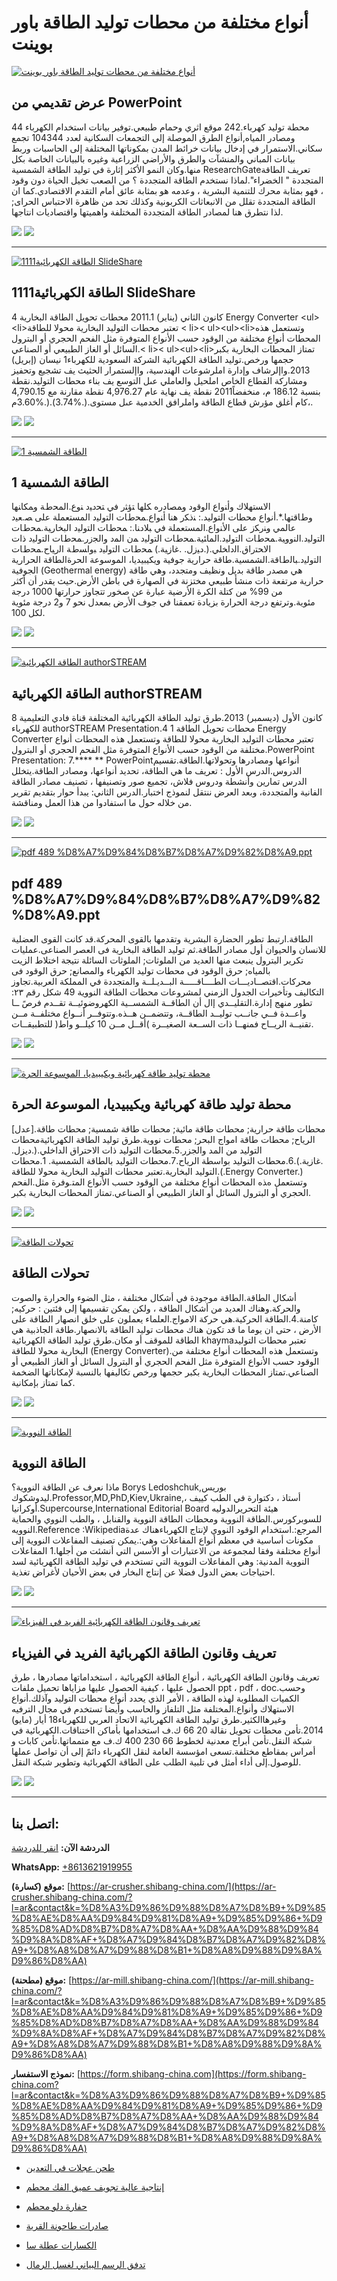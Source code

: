 # أنواع مختلفة من محطات توليد الطاقة باور بوينت

<a href="https://swt.shibang-china.com/?l=ar&img&k=%D8%A3%D9%86%D9%88%D8%A7%D8%B9+%D9%85%D8%AE%D8%AA%D9%84%D9%81%D8%A9+%D9%85%D9%86+%D9%85%D8%AD%D8%B7%D8%A7%D8%AA+%D8%AA%D9%88%D9%84%D9%8A%D8%AF+%D8%A7%D9%84%D8%B7%D8%A7%D9%82%D8%A9+%D8%A8%D8%A7%D9%88%D8%B1+%D8%A8%D9%88%D9%8A%D9%86%D8%AA" target="_blank">![أنواع مختلفة من محطات توليد الطاقة باور بوينت](http://static.shibang-china.com/all-800x300/186.jpg)</a>

## عرض تقديمي من PowerPoint
44 محطة توليد كهرباء.242 موقع اثري وحمام طبيعي.توفير بيانات استخدام الكهرباء ومصادر المياه,أنواع الطرق الموصلة إلى التجمعات السكانية لعدد 104344 تجمع سكاني.الاستمرار في إدخال بيانات خرائط المدن بمكوناتها المختلفة إلى الحاسبات وربط بيانات المباني والمنشآت والطرق والأراضي الزراعية وغيره بالبيانات الخاصة بكل منها.وكان النمو الأكثر إثارة في توليد الطاقة الشمسية ResearchGateتعريف الطاقة المتجددة &quot; الخضراء&quot;.لماذا نستخدم الطاقة المتجددة ؟ من الصعب تخيل الحياة دون وقود ، فهو بمثابة محرك للتنمية البشرية ، وعدمه هو بمثابة عائق أمام التقدم الاقتصادي.كما ان الطاقة المتجددة تقلل من الانبعاثات الكربونية وكذلك تحد من ظاهرة الاحتباس الحراى; لذا نتطرق هنا لمصادر الطاقة المتجددة المختلفة واهميتها واقتصاديات انتاجها.


<a href="https://whatsapp.shibangsoft.com/WhatsApp.php" target="_blank" title="WhatsApp">![](http://static.shibang-china.com/icon/whatsapp.png)</a> <a href="https://swt.shibang-china.com/?l=ar&icon&k=%D8%A3%D9%86%D9%88%D8%A7%D8%B9+%D9%85%D8%AE%D8%AA%D9%84%D9%81%D8%A9+%D9%85%D9%86+%D9%85%D8%AD%D8%B7%D8%A7%D8%AA+%D8%AA%D9%88%D9%84%D9%8A%D8%AF+%D8%A7%D9%84%D8%B7%D8%A7%D9%82%D8%A9+%D8%A8%D8%A7%D9%88%D8%B1+%D8%A8%D9%88%D9%8A%D9%86%D8%AA" target="_blank">![](http://static.shibang-china.com/icon/chat-ar.png)</a>

---

<a href="https://swt.shibang-china.com/?l=ar&img&k=%D8%A3%D9%86%D9%88%D8%A7%D8%B9+%D9%85%D8%AE%D8%AA%D9%84%D9%81%D8%A9+%D9%85%D9%86+%D9%85%D8%AD%D8%B7%D8%A7%D8%AA+%D8%AA%D9%88%D9%84%D9%8A%D8%AF+%D8%A7%D9%84%D8%B7%D8%A7%D9%82%D8%A9+%D8%A8%D8%A7%D9%88%D8%B1+%D8%A8%D9%88%D9%8A%D9%86%D8%AA" target="_blank">![الطاقة الكهربائية1111 SlideShare](http://static.shibang-china.com/all-800x300/75.jpg)</a>

## الطاقة الكهربائية1111 SlideShare
4 كانون الثاني (يناير) 2011.1 محطات تحويل الطاقة البخارية Energy Converter &lt;ul&gt;&lt;li&gt;تعتبر محطات التوليد البخارية محولا للطاقة &lt; li&gt;&lt; ul&gt;&lt;ul&gt;&lt;li&gt;وتستعمل هذه المحطات أنواع مختلفة من الوقود حسب الأنواع المتوفرة مثل الفحم الحجري أو البترول السائل أو الغاز الطبيعي أو الصناعي.&lt; li&gt;&lt; ul&gt;&lt;ul&gt;&lt;li&gt;تمتاز المحطات البخارية بكبر حجمها ورخص.توليد الطاقة الكهربائية الشركة السعودية للكهرباء1 نيسان (إبريل) 2013.واإلرشاف وإدارة املرشوعات الهندسية، واإلستمرار الحثيث يف تشجيع وتحفيز ومشاركة القطاع الخاص املحيل والعاملي عىل التوسع يف بناء محطات التوليد.نقطة بنسبة 186.12 م، منخفضاً2011 نقطة يف نهاية عام 4,976.27 نقطة مقارنة مع 4,790.15 كام أغلق مؤرش قطاع الطاقة واملرافق الخدمية عىل مستوى.(.%3.74).(.%3.60م،.


<a href="https://whatsapp.shibangsoft.com/WhatsApp.php" target="_blank" title="WhatsApp">![](http://static.shibang-china.com/icon/whatsapp.png)</a> <a href="https://swt.shibang-china.com/?l=ar&icon&k=%D8%A3%D9%86%D9%88%D8%A7%D8%B9+%D9%85%D8%AE%D8%AA%D9%84%D9%81%D8%A9+%D9%85%D9%86+%D9%85%D8%AD%D8%B7%D8%A7%D8%AA+%D8%AA%D9%88%D9%84%D9%8A%D8%AF+%D8%A7%D9%84%D8%B7%D8%A7%D9%82%D8%A9+%D8%A8%D8%A7%D9%88%D8%B1+%D8%A8%D9%88%D9%8A%D9%86%D8%AA" target="_blank">![](http://static.shibang-china.com/icon/chat-ar.png)</a>

---

<a href="https://swt.shibang-china.com/?l=ar&img&k=%D8%A3%D9%86%D9%88%D8%A7%D8%B9+%D9%85%D8%AE%D8%AA%D9%84%D9%81%D8%A9+%D9%85%D9%86+%D9%85%D8%AD%D8%B7%D8%A7%D8%AA+%D8%AA%D9%88%D9%84%D9%8A%D8%AF+%D8%A7%D9%84%D8%B7%D8%A7%D9%82%D8%A9+%D8%A8%D8%A7%D9%88%D8%B1+%D8%A8%D9%88%D9%8A%D9%86%D8%AA" target="_blank">![الطاقة الشمسية 1](http://static.shibang-china.com/all-800x300/1171.jpg)</a>

## الطاقة الشمسية 1
ﺍﻻﺴﺘﻬﻼﻙ ﻭﺃﻨﻭﺍﻉ ﺍﻟﻭﻗﻭﺩ ﻭﻤﺼﺎﺩﺭﻩ ﻜﻠﻬﺎ ﺘﺅﺜﺭ ﻓﻲ ﺘﺤﺩﻴﺩ ﻨﻭﻉ.ﺍﻟﻤﺤﻁﺔ ﻭﻤﻜﺎﻨﻬﺎ ﻭﻁﺎﻗﺘﻬﺎ.*.أﻧﻮاع ﻣﺤﻄﺎت اﻟﺘﻮﻟﯿﺪ.: ﻨﺫﻜﺭ ﻫﻨﺎ ﺃﻨﻭﺍﻉ.ﻤﺤﻁﺎﺕ ﺍﻟﺘﻭﻟﻴﺩ ﺍﻟﻤﺴﺘﻌﻤﻠﺔ ﻋﻠﻰ ﺼ.ﻌﻴﺩ ﻋﺎﻟﻤﻲ ﻭﻨﺭﻜﺯ ﻋﻠﻰ ﺍﻷﻨﻭﺍﻉ.ﺍﻟﻤﺴﺘﻌﻤﻠﺔ ﻓﻲ ﺒﻼﺩﻨﺎ.: ﻤﺤﻁﺎﺕ ﺍﻟﺘﻭﻟﻴﺩ ﺍﻟﺒﺨﺎﺭﻴﺔ.ﻤﺤﻁﺎﺕ ﺍﻟﺘﻭﻟﻴﺩ.ﺍﻟﻨﻭﻭﻴﺔ.ﻤﺤﻁﺎﺕ ﺍﻟﺘﻭﻟﻴﺩ.ﺍﻟﻤﺎﺌﻴﺔ.ﻤﺤﻁﺎﺕ ﺍﻟﺘﻭﻟﻴﺩ ﻤﻥ ﺍﻟﻤﺩ ﻭﺍﻟﺠﺯﺭ.ﻤﺤﻁﺎﺕ ﺍﻟﺘﻭﻟﻴﺩ ﺫﺍﺕ ﺍﻻﺤﺘﺭﺍﻕ.ﺍﻟﺩﺍﺨﻠﻲ.(.ﺩﻴﺯل. .ﻏﺎﺯﻴﺔ.) ﻤﺤﻁﺎﺕ ﺍﻟﺘﻭﻟﻴﺩ ﺒﻭﺍﺴﻁﺔ ﺍﻟﺭﻴﺎﺡ.ﻤﺤﻁﺎﺕ ﺍﻟﺘﻭﻟﻴﺩ.ﺒﺎﻟﻁﺎﻗﺔ.ﺍﻟﺸﻤﺴﻴﺔ.طاقة حرارية جوفية ويكيبيديا، الموسوعة الحرةالطاقة الحرارية الجوفية (Geothermal energy) هي مصدر طاقة بديل ونظيف ومتجدد، وهي طاقة حرارية مرتفعة ذات منشأ طبيعي مختزنة في الصهارة في باطن الأرض.حيث يقدر أن أكثر من 99% من كتلة الكرة الأرضية عبارة عن صخور تتجاوز حرارتها 1000 درجة مئوية.وترتفع درجة الحرارة بزيادة تعمقنا في جوف الأرض بمعدل نحو 7 و2 درجة مئوية لكل 100.


<a href="https://whatsapp.shibangsoft.com/WhatsApp.php" target="_blank" title="WhatsApp">![](http://static.shibang-china.com/icon/whatsapp.png)</a> <a href="https://swt.shibang-china.com/?l=ar&icon&k=%D8%A3%D9%86%D9%88%D8%A7%D8%B9+%D9%85%D8%AE%D8%AA%D9%84%D9%81%D8%A9+%D9%85%D9%86+%D9%85%D8%AD%D8%B7%D8%A7%D8%AA+%D8%AA%D9%88%D9%84%D9%8A%D8%AF+%D8%A7%D9%84%D8%B7%D8%A7%D9%82%D8%A9+%D8%A8%D8%A7%D9%88%D8%B1+%D8%A8%D9%88%D9%8A%D9%86%D8%AA" target="_blank">![](http://static.shibang-china.com/icon/chat-ar.png)</a>

---

<a href="https://swt.shibang-china.com/?l=ar&img&k=%D8%A3%D9%86%D9%88%D8%A7%D8%B9+%D9%85%D8%AE%D8%AA%D9%84%D9%81%D8%A9+%D9%85%D9%86+%D9%85%D8%AD%D8%B7%D8%A7%D8%AA+%D8%AA%D9%88%D9%84%D9%8A%D8%AF+%D8%A7%D9%84%D8%B7%D8%A7%D9%82%D8%A9+%D8%A8%D8%A7%D9%88%D8%B1+%D8%A8%D9%88%D9%8A%D9%86%D8%AA" target="_blank">![الطاقة الكهربائية authorSTREAM](http://static.shibang-china.com/all-800x300/880.jpg)</a>

## الطاقة الكهربائية authorSTREAM
8 كانون الأول (ديسمبر) 2013.طرق توليد الطاقة الكهربائية المختلفة قناة فادي التعليمية للكهرباء authorSTREAM Presentation.4 1 محطات تحويل الطاقة Energy Converter تعتبر محطات التوليد البخارية محولا للطاقة وتستعمل هذه المحطات أنواع مختلفة من الوقود حسب الأنواع المتوفرة مثل الفحم الحجري أو البترول.PowerPoint Presentation: 7.**** ** PowerPointأنواعها ومصادرها وتحولاتها.الطاقة.تقسيم الدروس.الدرس الأول : تعريف ما هي الطاقة، تحديد أنواعها، ومصادر الطاقة.يتخلل الدرس تمارين وأنشطة ودروس فلاش، تجميع صور وتصنيفها ، تصنيف مصادر الطاقة الفانية والمتجددة، وبعد العرض ننتقل لنموذج اختبار.الدرس الثاني: يبدأ حوار بتقديم تقرير من خلاله حول ما استفادوا من هذا العمل ومناقشة.


<a href="https://whatsapp.shibangsoft.com/WhatsApp.php" target="_blank" title="WhatsApp">![](http://static.shibang-china.com/icon/whatsapp.png)</a> <a href="https://swt.shibang-china.com/?l=ar&icon&k=%D8%A3%D9%86%D9%88%D8%A7%D8%B9+%D9%85%D8%AE%D8%AA%D9%84%D9%81%D8%A9+%D9%85%D9%86+%D9%85%D8%AD%D8%B7%D8%A7%D8%AA+%D8%AA%D9%88%D9%84%D9%8A%D8%AF+%D8%A7%D9%84%D8%B7%D8%A7%D9%82%D8%A9+%D8%A8%D8%A7%D9%88%D8%B1+%D8%A8%D9%88%D9%8A%D9%86%D8%AA" target="_blank">![](http://static.shibang-china.com/icon/chat-ar.png)</a>

---

<a href="https://swt.shibang-china.com/?l=ar&img&k=%D8%A3%D9%86%D9%88%D8%A7%D8%B9+%D9%85%D8%AE%D8%AA%D9%84%D9%81%D8%A9+%D9%85%D9%86+%D9%85%D8%AD%D8%B7%D8%A7%D8%AA+%D8%AA%D9%88%D9%84%D9%8A%D8%AF+%D8%A7%D9%84%D8%B7%D8%A7%D9%82%D8%A9+%D8%A8%D8%A7%D9%88%D8%B1+%D8%A8%D9%88%D9%8A%D9%86%D8%AA" target="_blank">![pdf 489 %D8%A7%D9%84%D8%B7%D8%A7%D9%82%D8%A9.ppt](http://static.shibang-china.com/all-800x300/995.jpg)</a>

## pdf 489 %D8%A7%D9%84%D8%B7%D8%A7%D9%82%D8%A9.ppt
الطاقة.ارتبط تطور الحضارة البشرية وتقدمها بالقوى المحركة.قد كانت القوى العضلية للانسان والحيوان أول مصادر الطاقة.ثم توليد الطاقة البخارية فى العصر الصناعى.عمليات تكرير البترول ينبعث منها العديد من الملوثات; الملوثات السائلة نتيجة اختلاط الزيت بالمياه; حرق الوقود فى محطات توليد الكهرباء والمصانع; حرق الوقود فى محركات.اقتصــاديـــات الطــــاقـــــة البــديـلــة والمتجددة في المملكة العربية.تجاوز التكاليف وتأخيرات الجدول الزمني لمشروعات محطات الطاقة النووية 49 شكل رقم ٢٣: تطور منهج إدارة.التقليــدي إال أن الطاقــة الشمســية الكهروضوئيــة تقــدم فرصً ــا واعــدة فــي جانــب توليــد الطاقــة، وتتضمــن هــذه.وتتوفــر أنــواع مختلفــة مــن تقنيــة الريــاح فمنهــا ذات الســعة الصغيــرة )أقــل مــن 10 كيلــو واط( للتطبيقــات.


<a href="https://whatsapp.shibangsoft.com/WhatsApp.php" target="_blank" title="WhatsApp">![](http://static.shibang-china.com/icon/whatsapp.png)</a> <a href="https://swt.shibang-china.com/?l=ar&icon&k=%D8%A3%D9%86%D9%88%D8%A7%D8%B9+%D9%85%D8%AE%D8%AA%D9%84%D9%81%D8%A9+%D9%85%D9%86+%D9%85%D8%AD%D8%B7%D8%A7%D8%AA+%D8%AA%D9%88%D9%84%D9%8A%D8%AF+%D8%A7%D9%84%D8%B7%D8%A7%D9%82%D8%A9+%D8%A8%D8%A7%D9%88%D8%B1+%D8%A8%D9%88%D9%8A%D9%86%D8%AA" target="_blank">![](http://static.shibang-china.com/icon/chat-ar.png)</a>

---

<a href="https://swt.shibang-china.com/?l=ar&img&k=%D8%A3%D9%86%D9%88%D8%A7%D8%B9+%D9%85%D8%AE%D8%AA%D9%84%D9%81%D8%A9+%D9%85%D9%86+%D9%85%D8%AD%D8%B7%D8%A7%D8%AA+%D8%AA%D9%88%D9%84%D9%8A%D8%AF+%D8%A7%D9%84%D8%B7%D8%A7%D9%82%D8%A9+%D8%A8%D8%A7%D9%88%D8%B1+%D8%A8%D9%88%D9%8A%D9%86%D8%AA" target="_blank">![محطة توليد طاقة كهربائية ويكيبيديا، الموسوعة الحرة](http://static.shibang-china.com/all-800x300/619.jpg)</a>

## محطة توليد طاقة كهربائية ويكيبيديا، الموسوعة الحرة
[عدل].محطات طاقة حرارية; محطات طاقة مائية; محطات طاقة شمسية; محطات طاقة الرياح; محطات طاقة امواج البحر; محطات نووية.ﻃﺮق ﺗﻮﻟﻴﺪ اﻟﻄﺎﻗﺔ اﻟﻜﻬﺮﺑﺎﺋﻴﺔﻣﺤﻄﺎت اﻟﺘﻮﻟﻴﺪ ﻣﻦ اﻟﻤﺪ واﻟﺠﺰر.5.ﻣﺤﻄﺎت اﻟﺘﻮﻟﻴﺪ ذات اﻻﺣﺘﺮاق اﻟﺪاﺧﻠﻲ.(.دﻳﺰل. .ﻏﺎزﻳﺔ.).6.ﻣﺤﻄﺎت اﻟﺘﻮﻟﻴﺪ ﺑﻮاﺳﻄﺔ اﻟﺮﻳﺎح.7.ﻣﺤﻄﺎت اﻟﺘﻮﻟﻴﺪ ﺑﺎﻟﻄﺎﻗﺔ اﻟﺸﻤﺴﻴﺔ. 1.ﻣﺤﻄﺎت اﻟﺘﻮﻟﻴﺪ اﻟﺒﺨﺎرﻳﺔ.ﺗﻌﺘﺒﺮ ﻣﺤﻄﺎت اﻟﺘﻮﻟﻴﺪ اﻟﺒﺨﺎرﻳﺔ ﻣﺤﻮﻻ ﻟﻠﻄﺎﻗﺔ.(.Energy Converter.) وﺗﺴﺘﻌﻤﻞ هﺬﻩ اﻟﻤﺤﻄﺎت أﻧﻮاع ﻣﺨﺘﻠﻔﺔ ﻣﻦ اﻟﻮﻗﻮد ﺣﺴﺐ اﻷﻧﻮاع اﻟﻤﺘ.ﻮﻓﺮة ﻣﺜﻞ.اﻟﻔﺤﻢ اﻟﺤﺠﺮي أو اﻟﺒﺘﺮول اﻟﺴﺎﺋﻞ أو اﻟﻐﺎز اﻟﻄﺒﻴﻌﻲ أو اﻟﺼﻨﺎﻋﻲ.ﺗﻤﺘﺎز اﻟﻤﺤﻄﺎت اﻟﺒﺨﺎرﻳﺔ ﺑﻜﺒﺮ.


<a href="https://whatsapp.shibangsoft.com/WhatsApp.php" target="_blank" title="WhatsApp">![](http://static.shibang-china.com/icon/whatsapp.png)</a> <a href="https://swt.shibang-china.com/?l=ar&icon&k=%D8%A3%D9%86%D9%88%D8%A7%D8%B9+%D9%85%D8%AE%D8%AA%D9%84%D9%81%D8%A9+%D9%85%D9%86+%D9%85%D8%AD%D8%B7%D8%A7%D8%AA+%D8%AA%D9%88%D9%84%D9%8A%D8%AF+%D8%A7%D9%84%D8%B7%D8%A7%D9%82%D8%A9+%D8%A8%D8%A7%D9%88%D8%B1+%D8%A8%D9%88%D9%8A%D9%86%D8%AA" target="_blank">![](http://static.shibang-china.com/icon/chat-ar.png)</a>

---

<a href="https://swt.shibang-china.com/?l=ar&img&k=%D8%A3%D9%86%D9%88%D8%A7%D8%B9+%D9%85%D8%AE%D8%AA%D9%84%D9%81%D8%A9+%D9%85%D9%86+%D9%85%D8%AD%D8%B7%D8%A7%D8%AA+%D8%AA%D9%88%D9%84%D9%8A%D8%AF+%D8%A7%D9%84%D8%B7%D8%A7%D9%82%D8%A9+%D8%A8%D8%A7%D9%88%D8%B1+%D8%A8%D9%88%D9%8A%D9%86%D8%AA" target="_blank">![تحولات الطاقة](http://static.shibang-china.com/all-800x300/951.jpg)</a>

## تحولات الطاقة
أشكال الطاقة.الطاقة موجودة في أشكال مختلفة ، مثل الضوء والحرارة والصوت والحركة.وهناك العديد من أشكال الطاقة ، ولكن يمكن تقسيمها إلى فئتين : حركيه; كامنة.4.الطاقة الحركية.هي حركة الامواج.العلماء يعملون على خلق انصهار الطاقة على الأرض ، حتى ان يوما ما قد تكون هناك محطات توليد الطاقة بالانصهار.طاقة الجاذبية هي الطاقة للموقف أو مكان.طرق توليد الطاقة الكهربائية khaymaتعتبر محطات التوليد البخارية محولا للطاقة (Energy Converter).وتستعمل هذه المحطات أنواع مختلفة من الوقود حسب الأنواع المتوفرة مثل الفحم الحجري أو البترول السائل أو الغاز الطبيعي أو الصناعي.تمتاز المحطات البخارية بكبر حجمها ورخص تكاليفها بالنسبة لإمكاناتها الضخمة كما تمتاز بإمكانية.


<a href="https://whatsapp.shibangsoft.com/WhatsApp.php" target="_blank" title="WhatsApp">![](http://static.shibang-china.com/icon/whatsapp.png)</a> <a href="https://swt.shibang-china.com/?l=ar&icon&k=%D8%A3%D9%86%D9%88%D8%A7%D8%B9+%D9%85%D8%AE%D8%AA%D9%84%D9%81%D8%A9+%D9%85%D9%86+%D9%85%D8%AD%D8%B7%D8%A7%D8%AA+%D8%AA%D9%88%D9%84%D9%8A%D8%AF+%D8%A7%D9%84%D8%B7%D8%A7%D9%82%D8%A9+%D8%A8%D8%A7%D9%88%D8%B1+%D8%A8%D9%88%D9%8A%D9%86%D8%AA" target="_blank">![](http://static.shibang-china.com/icon/chat-ar.png)</a>

---

<a href="https://swt.shibang-china.com/?l=ar&img&k=%D8%A3%D9%86%D9%88%D8%A7%D8%B9+%D9%85%D8%AE%D8%AA%D9%84%D9%81%D8%A9+%D9%85%D9%86+%D9%85%D8%AD%D8%B7%D8%A7%D8%AA+%D8%AA%D9%88%D9%84%D9%8A%D8%AF+%D8%A7%D9%84%D8%B7%D8%A7%D9%82%D8%A9+%D8%A8%D8%A7%D9%88%D8%B1+%D8%A8%D9%88%D9%8A%D9%86%D8%AA" target="_blank">![الطاقة النووية](http://static.shibang-china.com/all-800x300/403.jpg)</a>

## الطاقة النووية
ماذا نعرف عن الطاقة النووية؟ Borys Ledoshchuk,بوريس ليدوشكوك.Professor,MD,PhD,Kiev,Ukraine,أستاذ ، دكتوارة في الطب كييف ، أوكرانيا.Supercourse,International Editorial Board هيئة التحريرالدوليه للسوبركورس.الطاقة النووية ومحطات الطاقة النووية والقنابل ، والطب النووي والحماية النوويه.Reference :Wikipediaالمرجع:.استخدام الوقود النووي لإنتاج الكهرباءهناك عدة مكونات أساسية في معظم أنواع المفاعلات وهي:.يمكن تصنيف المفاعلات النووية إلى أنواع مختلفة وفقا لمجموعة من الاعتبارات أو الأسس التي أنشئت من أجلها.1 المفاعلات النووية المدنية: وهي المفاعلات النووية التي تستخدم في توليد الطاقة الكهربائية لسد احتياجات بعض الدول فضلا عن إنتاج البخار في بعض الأحيان لأغراض تغذية.


<a href="https://whatsapp.shibangsoft.com/WhatsApp.php" target="_blank" title="WhatsApp">![](http://static.shibang-china.com/icon/whatsapp.png)</a> <a href="https://swt.shibang-china.com/?l=ar&icon&k=%D8%A3%D9%86%D9%88%D8%A7%D8%B9+%D9%85%D8%AE%D8%AA%D9%84%D9%81%D8%A9+%D9%85%D9%86+%D9%85%D8%AD%D8%B7%D8%A7%D8%AA+%D8%AA%D9%88%D9%84%D9%8A%D8%AF+%D8%A7%D9%84%D8%B7%D8%A7%D9%82%D8%A9+%D8%A8%D8%A7%D9%88%D8%B1+%D8%A8%D9%88%D9%8A%D9%86%D8%AA" target="_blank">![](http://static.shibang-china.com/icon/chat-ar.png)</a>

---

<a href="https://swt.shibang-china.com/?l=ar&img&k=%D8%A3%D9%86%D9%88%D8%A7%D8%B9+%D9%85%D8%AE%D8%AA%D9%84%D9%81%D8%A9+%D9%85%D9%86+%D9%85%D8%AD%D8%B7%D8%A7%D8%AA+%D8%AA%D9%88%D9%84%D9%8A%D8%AF+%D8%A7%D9%84%D8%B7%D8%A7%D9%82%D8%A9+%D8%A8%D8%A7%D9%88%D8%B1+%D8%A8%D9%88%D9%8A%D9%86%D8%AA" target="_blank">![تعريف وقانون الطاقة الكهربائية الفريد في الفيزياء](http://static.shibang-china.com/all-800x300/1478.jpg)</a>

## تعريف وقانون الطاقة الكهربائية الفريد في الفيزياء
تعريف وقانون الطاقة الكهربائية ، أنواع الطاقة الكهربائية ، استخداماتها مصادرها ، طرق الحصول عليها ، كيفية الحصول عليها مزاياها تحميل ملفات ppt ، pdf ، doc.وحسب الكميات المطلوبة لهذه الطاقة ، الأمر الذي يحدد أنواع محطات التوليد وآذلك.أنواع الاستهلاك وأنواع.المختلفة مثل التلفاز والحاسب وأيضا تستخدم في مجال الترفيه وغيرهاالكثير.طرق توليد الطاقة الكهربائية الاتحاد العربي للكهرباء18 أيار (مايو) 2014.تأمن محطات تحويل نقالة 20 66 ك.ف استخدامها بأماكن ااختناقات.الكهربائية في شبكة النقل.تأمن أبراج معدنية لخطوط 66 230 400 ك.ف مع متمماتها.تأمن كابات و أمراس بمقاطع مختلفة.تسعى امؤسسة العامة لنقل الكهرباء دائمً إلى أن تواصل عملها للوصول.إلى أداء أمثل في تلبية الطلب على الطاقة الكهربائية وتطوير شبكة النقل.


<a href="https://whatsapp.shibangsoft.com/WhatsApp.php" target="_blank" title="WhatsApp">![](http://static.shibang-china.com/icon/whatsapp.png)</a> <a href="https://swt.shibang-china.com/?l=ar&icon&k=%D8%A3%D9%86%D9%88%D8%A7%D8%B9+%D9%85%D8%AE%D8%AA%D9%84%D9%81%D8%A9+%D9%85%D9%86+%D9%85%D8%AD%D8%B7%D8%A7%D8%AA+%D8%AA%D9%88%D9%84%D9%8A%D8%AF+%D8%A7%D9%84%D8%B7%D8%A7%D9%82%D8%A9+%D8%A8%D8%A7%D9%88%D8%B1+%D8%A8%D9%88%D9%8A%D9%86%D8%AA" target="_blank">![](http://static.shibang-china.com/icon/chat-ar.png)</a>

---
## اتصل بنا:

**الدردشة الآن:** [انقر للدردشة](https://swt.shibang-china.com?l=ar&contact&k=%D8%A3%D9%86%D9%88%D8%A7%D8%B9+%D9%85%D8%AE%D8%AA%D9%84%D9%81%D8%A9+%D9%85%D9%86+%D9%85%D8%AD%D8%B7%D8%A7%D8%AA+%D8%AA%D9%88%D9%84%D9%8A%D8%AF+%D8%A7%D9%84%D8%B7%D8%A7%D9%82%D8%A9+%D8%A8%D8%A7%D9%88%D8%B1+%D8%A8%D9%88%D9%8A%D9%86%D8%AA)

**WhatsApp:**  [+8613621919955](https://whatsapp.shibangsoft.com/WhatsApp.php)

**موقع (كسارة):** [https://ar-crusher.shibang-china.com/](https://ar-crusher.shibang-china.com/?l=ar&contact&k=%D8%A3%D9%86%D9%88%D8%A7%D8%B9+%D9%85%D8%AE%D8%AA%D9%84%D9%81%D8%A9+%D9%85%D9%86+%D9%85%D8%AD%D8%B7%D8%A7%D8%AA+%D8%AA%D9%88%D9%84%D9%8A%D8%AF+%D8%A7%D9%84%D8%B7%D8%A7%D9%82%D8%A9+%D8%A8%D8%A7%D9%88%D8%B1+%D8%A8%D9%88%D9%8A%D9%86%D8%AA)

**موقع (مطحنة):** [https://ar-mill.shibang-china.com/](https://ar-mill.shibang-china.com/?l=ar&contact&k=%D8%A3%D9%86%D9%88%D8%A7%D8%B9+%D9%85%D8%AE%D8%AA%D9%84%D9%81%D8%A9+%D9%85%D9%86+%D9%85%D8%AD%D8%B7%D8%A7%D8%AA+%D8%AA%D9%88%D9%84%D9%8A%D8%AF+%D8%A7%D9%84%D8%B7%D8%A7%D9%82%D8%A9+%D8%A8%D8%A7%D9%88%D8%B1+%D8%A8%D9%88%D9%8A%D9%86%D8%AA)

**نموذج الاستفسار:** [https://form.shibang-china.com](https://form.shibang-china.com?l=ar&contact&k=%D8%A3%D9%86%D9%88%D8%A7%D8%B9+%D9%85%D8%AE%D8%AA%D9%84%D9%81%D8%A9+%D9%85%D9%86+%D9%85%D8%AD%D8%B7%D8%A7%D8%AA+%D8%AA%D9%88%D9%84%D9%8A%D8%AF+%D8%A7%D9%84%D8%B7%D8%A7%D9%82%D8%A9+%D8%A8%D8%A7%D9%88%D8%B1+%D8%A8%D9%88%D9%8A%D9%86%D8%AA)

* [طحن عجلات في التعدين](../26/%D8%B7%D8%AD%D9%86%20%D8%B9%D8%AC%D9%84%D8%A7%D8%AA%20%D9%81%D9%8A%20%D8%A7%D9%84%D8%AA%D8%B9%D8%AF%D9%8A%D9%86.md)

* [إنتاجية عالية تجويف عميق الفك محطم](../27/%D8%A5%D9%86%D8%AA%D8%A7%D8%AC%D9%8A%D8%A9%20%D8%B9%D8%A7%D9%84%D9%8A%D8%A9%20%D8%AA%D8%AC%D9%88%D9%8A%D9%81%20%D8%B9%D9%85%D9%8A%D9%82%20%D8%A7%D9%84%D9%81%D9%83%20%D9%85%D8%AD%D8%B7%D9%85.md)

* [حفارة دلو محطم](../29/%D8%AD%D9%81%D8%A7%D8%B1%D8%A9%20%D8%AF%D9%84%D9%88%20%D9%85%D8%AD%D8%B7%D9%85.md)

* [صادرات طاحونة القرية](../30/%D8%B5%D8%A7%D8%AF%D8%B1%D8%A7%D8%AA%20%D8%B7%D8%A7%D8%AD%D9%88%D9%86%D8%A9%20%D8%A7%D9%84%D9%82%D8%B1%D9%8A%D8%A9.md)

* [الكسارات عطلة سا](../29/%D8%A7%D9%84%D9%83%D8%B3%D8%A7%D8%B1%D8%A7%D8%AA%20%D8%B9%D8%B7%D9%84%D8%A9%20%D8%B3%D8%A7.md)

* [تدفق الرسم البياني لغسل الرمال](../26/%D8%AA%D8%AF%D9%81%D9%82%20%D8%A7%D9%84%D8%B1%D8%B3%D9%85%20%D8%A7%D9%84%D8%A8%D9%8A%D8%A7%D9%86%D9%8A%20%D9%84%D8%BA%D8%B3%D9%84%20%D8%A7%D9%84%D8%B1%D9%85%D8%A7%D9%84.md)